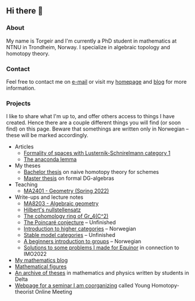 ## Hi there 👋

### About

My name is Torgeir and I'm currently a PhD student in mathematics at NTNU in Trondheim, Norway. I specialize in algebraic topology and homotopy theory.

### Contact

Feel free to contact me on [e-mail](mailto:torgeiraamboe@gmail.com) or visit my [homepage](https://folk.ntnu.no/torgeaam/) and [blog](https://torgeiraamboe.github.io/) for more information. 

### Projects

I like to share what I'm up to, and offer others access to things I have created. Hence there are a couple different things you will find (or soon find) on this page. Beware that somethings are written only in Norwegian – these will be marked accordingly. 

 - Articles
     - [Formality of spaces with Lusternik-Schnirelmann category 1](https://github.com/torgeiraamboe/formality_of_spaces_with_lusternik-schnirelmann_category_1)
     - [The anaconda lemma](https://github.com/torgeiraamboe/anaconda_lemma)
 - My theses
     - [Bachelor thesis](https://github.com/torgeiraamboe/bachelor_thesis) on naive homotopy theory for schemes 
     - [Master thesis](https://github.com/torgeiraamboe/master_thesis) on formal DG-algebras
 - Teaching
     - [MA2401 - Geometry (Spring 2022)](https://github.com/torgeiraamboe/MA2401_V22)
 - Write-ups and lecture notes
     - [MA8203 - Algebraic geometry](https://github.com/torgeiraamboe/MA8203-lecture_notes)
     - [Hilbert's nullstellensatz](https://github.com/torgeiraamboe/hilberts_nullstellensatz)
     - [The cohomology ring of Gr_4(C^2)](https://github.com/torgeiraamboe/cohomology_ring_of_grassmannian)
     - [The Poincaré conjecture](https://github.com/torgeiraamboe/poincare_conjecture) – Unfinished
     - [Introduction to higher categories](https://github.com/torgeiraamboe/higher_categories) – Norwegian
     - [Stable model categories](https://github.com/torgeiraamboe/stable_model_categories) – Unfinished
     - [A beginners introduction to groups](https://github.com/torgeiraamboe/a_beginners_introduction_to_groups) – Norwegian
     - [Solutions to some problems I made for Equinor](https://github.com/torgeiraamboe/equinor_solutions) in connection to IMO2022
 - [My mathematics blog](https://github.com/torgeiraamboe/torgeiraamboe.github.io)
 - [Mathematical figures](https://github.com/torgeiraamboe/mathematical_figures)
 - [An archive of theses](https://github.com/FagKom/fagkom.github.io) in mathematics and physics written by students in Delta
 - [Webpage for a seminar I am coorganizing](https://github.com/YoungHomSeminar/younghomseminar.github.io) called Young Homotopy-theorist Online Meeting


